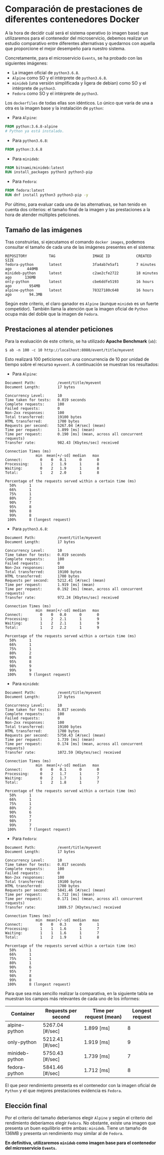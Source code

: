 # Comparación de prestaciones de diferentes contenedores Docker

A la hora de decidir cuál será el sistema operativo (o imagen base) que utilizaremos para el contenedor del  microservicio, debemos realizar un estudio comparativo entre diferentes alternativas y quedarnos con aquella que proporcione el mejor desempeño para nuestro sistema.

Concretamente, para el microservicio `Events`, se ha probado con las siguientes imágenes:
+ La imagen oficial de `python3.6.8`.
+ `Alpine` como SO y el intérprete de `python3.6.8`.
+ `minideb` (una versión simplificada y ligera de debian) como SO y el intérprete de `python3`.
+ `Fedora` como SO y el intérprete de `python3`.

Los `dockerfiles` de todas ellas son idénticos. Lo único que varía de una a otra es la imagen base y la instalación de `python`:

+ Para `Alpine`:

```dockerfile
FROM python:3.6.8-alpine
# Python ya está instalado.
```

+ Para `python3.6.8`:

```dockerfile
FROM python:3.6.8
```

+ Para `minideb`:

```dockerfile
FROM bitnami/minideb:latest
RUN install_packages python3 python3-pip 
```

+ Para `Fedora`:

```dockerfile
FROM fedora:latest
RUN dnf install python3 python3-pip -y
```

Por último, para evaluar cada una de las alternativas, se han tenido en cuenta dos criterios: el tamaño final de la imagen y las prestaciones a la hora de atender múltiples peticiones.

## Tamaño de las imágenes

Tras construirlas, si ejecutamos el comando `docker images`, podemos consultar el tamaño de cada una de las imágenes presentes en el sistema:

```None
REPOSITORY          TAG                 IMAGE ID            CREATED             SIZE
fedora-python       latest              3fa4ab7e5af1        7 minutes ago       440MB
minideb-python      latest              c2ae2cfe2722        18 minutes ago      136MB
only-python         latest              cbe6ddfe5193        16 hours ago        954MB
alpine-python       latest              78327180c648        16 hours ago        94.3MB
```

Según este criterio, el claro ganador es `Alpine` (aunque `minideb` es un fuerte competidor). También llama la atención que la imagen oficial de `Python` ocupa más del doble que la imagen de `Fedora`.

## Prestaciones al atender peticiones

Para la evaluación de este criterio, se ha utilizado **Apache Benchmark** (`ab`):

```None
$ ab -n 100 -c 10 http://localhost:8080/event/title/myevent
```
Esto realizará 100 peticiones con una concurrencia de 10 por unidad de tiempo sobre el recurso `myevent`. A continuación se muestran los resultados:

+ Para `Alpine`:

```
Document Path:          /event/title/myevent
Document Length:        17 bytes

Concurrency Level:      10
Time taken for tests:   0.019 seconds
Complete requests:      100
Failed requests:        0
Non-2xx responses:      100
Total transferred:      19100 bytes
HTML transferred:       1700 bytes
Requests per second:    5267.04 [#/sec] (mean)
Time per request:       1.899 [ms] (mean)
Time per request:       0.190 [ms] (mean, across all concurrent requests)
Transfer rate:          982.43 [Kbytes/sec] received

Connection Times (ms)
              min  mean[+/-sd] median   max
Connect:        0    0   0.1      0       0
Processing:     1    2   1.9      1       8
Waiting:        0    2   1.9      1       8
Total:          1    2   2.0      1       8

Percentage of the requests served within a certain time (ms)
  50%      1
  66%      1
  75%      1
  80%      2
  90%      7
  95%      8
  98%      8
  99%      8
 100%      8 (longest request)
```
+ Para `python3.6.8`:

```
Document Path:          /event/title/myevent
Document Length:        17 bytes

Concurrency Level:      10
Time taken for tests:   0.019 seconds
Complete requests:      100
Failed requests:        0
Non-2xx responses:      100
Total transferred:      19100 bytes
HTML transferred:       1700 bytes
Requests per second:    5212.41 [#/sec] (mean)
Time per request:       1.919 [ms] (mean)
Time per request:       0.192 [ms] (mean, across all concurrent requests)
Transfer rate:          972.24 [Kbytes/sec] received

Connection Times (ms)
              min  mean[+/-sd] median   max
Connect:        0    0   0.0      0       0
Processing:     1    2   2.1      1       9
Waiting:        1    2   2.1      1       9
Total:          1    2   2.2      1       9

Percentage of the requests served within a certain time (ms)
  50%      1
  66%      1
  75%      1
  80%      2
  90%      8
  95%      8
  98%      9
  99%      9
 100%      9 (longest request)
```

- Para `minideb`:

```
Document Path:          /event/title/myevent
Document Length:        17 bytes

Concurrency Level:      10
Time taken for tests:   0.017 seconds
Complete requests:      100
Failed requests:        0
Non-2xx responses:      100
Total transferred:      19100 bytes
HTML transferred:       1700 bytes
Requests per second:    5750.43 [#/sec] (mean)
Time per request:       1.739 [ms] (mean)
Time per request:       0.174 [ms] (mean, across all concurrent requests)
Transfer rate:          1072.59 [Kbytes/sec] received

Connection Times (ms)
              min  mean[+/-sd] median   max
Connect:        0    0   0.1      0       0
Processing:     0    2   1.7      1       7
Waiting:        0    2   1.7      1       7
Total:          1    2   1.8      1       7

Percentage of the requests served within a certain time (ms)
  50%      1
  66%      1
  75%      1
  80%      2
  90%      6
  95%      7
  98%      7
  99%      7
 100%      7 (longest request)
```

- Para `Fedora`:

```
Document Path:          /event/title/myevent
Document Length:        17 bytes

Concurrency Level:      10
Time taken for tests:   0.017 seconds
Complete requests:      100
Failed requests:        0
Non-2xx responses:      100
Total transferred:      19100 bytes
HTML transferred:       1700 bytes
Requests per second:    5841.46 [#/sec] (mean)
Time per request:       1.712 [ms] (mean)
Time per request:       0.171 [ms] (mean, across all concurrent requests)
Transfer rate:          1089.57 [Kbytes/sec] received

Connection Times (ms)
              min  mean[+/-sd] median   max
Connect:        0    0   0.3      0       1
Processing:     1    1   1.6      1       7
Waiting:        1    1   1.6      1       7
Total:          1    2   1.9      1       8

Percentage of the requests served within a certain time (ms)
  50%      1
  66%      1
  75%      1
  80%      1
  90%      6
  95%      7
  98%      8
  99%      8
 100%      8 (longest request)
```

Para que sea más sencillo realizar la comparativa, en la siguiente tabla se muestran los campos más relevantes de cada uno de los informes:

| Container      | Requests per second | Time per request (mean) | Longest request |
|----------------|---------------------|-------------------------|-----------------|
| alpine-python  | 5267.04 [#/sec]     | 1.899 [ms]              | 8               |
| only-python    | 5212.41 [#/sec]     | 1.919 [ms]              | 9               |
| minideb-python | 5750.43 [#/sec]     | 1.739 [ms]              | 7               |
| fedora-python  | 5841.46 [#/sec]     | 1.712 [ms]              | 8               |

El que peor rendimiento presenta es el contenedor con la imagen oficial de `Python` y el que mejores prestaciones evidencia es `Fedora`.

## Elección final

Por el criterio del tamaño deberíamos elegir `Alpine` y según el criterio del rendimiento deberíamos elegir `Fedora`. No obstante, existe una imagen que presenta un buen equilibrio entre ambas: `minideb`. Tiene un tamaño de 136MB y presenta un rendimiento muy similar al de `Fedora`.

**En definitiva, utilizaremos `minideb` como imagen base para el contenedor del microservicio `Events`.**